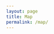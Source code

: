 ```yaml
---
layout: page
title: Map
permalink: /map/
---
```


<object data="{{ site.baseurl }}/assets/img/map-pdf.pdf" style="width: 100%; height: 1050px;"></object>
